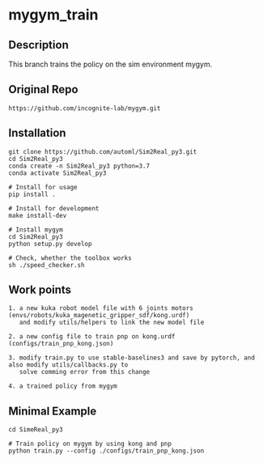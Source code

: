 # mygym_train


## Description
This branch trains the policy on the sim environment mygym.


## Original Repo
```
https://github.com/incognite-lab/mygym.git
```

## Installation
```
git clone https://github.com/automl/Sim2Real_py3.git
cd Sim2Real_py3
conda create -n Sim2Real_py3 python=3.7
conda activate Sim2Real_py3

# Install for usage
pip install .

# Install for development
make install-dev

# Install mygym
cd Sim2Real_py3
python setup.py develop

# Check, whether the toolbox works
sh ./speed_checker.sh
```


## Work points
```
1. a new kuka robot model file with 6 joints motors (envs/robots/kuka_magenetic_gripper_sdf/kong.urdf)
   and modify utils/helpers to link the new model file

2. a new config file to train pnp on kong.urdf (configs/train_pnp_kong.json)

3. modify train.py to use stable-baselines3 and save by pytorch, and also modify utils/callbacks.py to 
   solve comming error from this change

4. a trained policy from mygym 
```


## Minimal Example
```
cd SimeReal_py3

# Train policy on mygym by using kong and pnp
python train.py --config ./configs/train_pnp_kong.json
```
